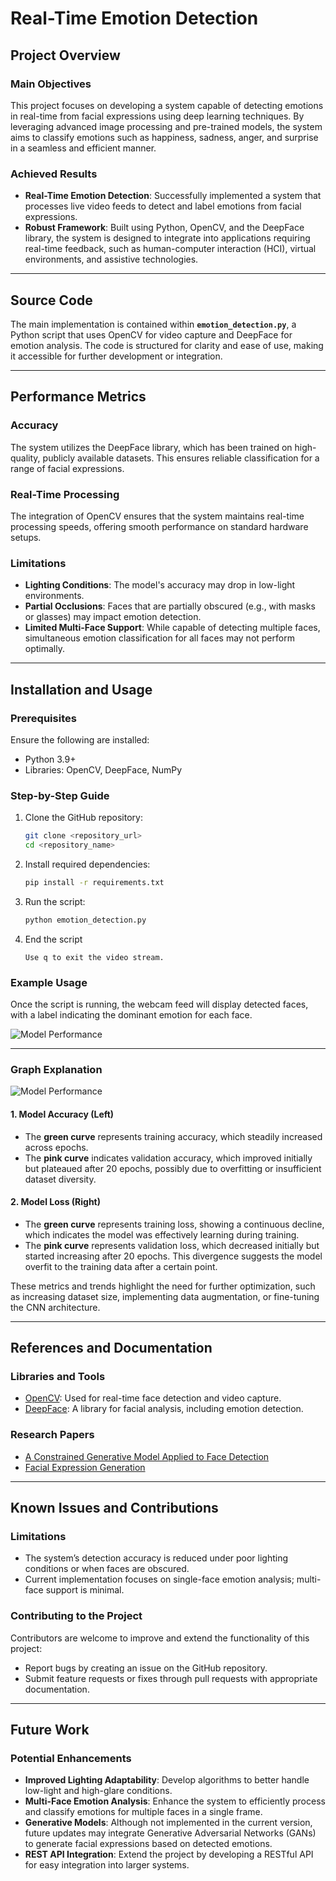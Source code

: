 # Real-Time Emotion Detection  

## Project Overview  

### Main Objectives  
This project focuses on developing a system capable of detecting emotions in real-time from facial expressions using deep learning techniques. By leveraging advanced image processing and pre-trained models, the system aims to classify emotions such as happiness, sadness, anger, and surprise in a seamless and efficient manner.  

### Achieved Results  
- **Real-Time Emotion Detection**: Successfully implemented a system that processes live video feeds to detect and label emotions from facial expressions.  
- **Robust Framework**: Built using Python, OpenCV, and the DeepFace library, the system is designed to integrate into applications requiring real-time feedback, such as human-computer interaction (HCI), virtual environments, and assistive technologies.  

---

## Source Code  

The main implementation is contained within **`emotion_detection.py`**, a Python script that uses OpenCV for video capture and DeepFace for emotion analysis. The code is structured for clarity and ease of use, making it accessible for further development or integration.  

---

## Performance Metrics  

### Accuracy  
The system utilizes the DeepFace library, which has been trained on high-quality, publicly available datasets. This ensures reliable classification for a range of facial expressions.  

### Real-Time Processing  
The integration of OpenCV ensures that the system maintains real-time processing speeds, offering smooth performance on standard hardware setups.  

### Limitations  
- **Lighting Conditions**: The model's accuracy may drop in low-light environments.  
- **Partial Occlusions**: Faces that are partially obscured (e.g., with masks or glasses) may impact emotion detection.  
- **Limited Multi-Face Support**: While capable of detecting multiple faces, simultaneous emotion classification for all faces may not perform optimally.  

---

## Installation and Usage  

### Prerequisites  
Ensure the following are installed:  
- Python 3.9+  
- Libraries: OpenCV, DeepFace, NumPy  

### Step-by-Step Guide  
1. Clone the GitHub repository:  
   ```bash
   git clone <repository_url>
   cd <repository_name>
2. Install required dependencies:
   ```bash
   pip install -r requirements.txt
4. Run the script:
   ```bash
   python emotion_detection.py

4. End the script
   ```bas
   Use q to exit the video stream.

### Example Usage  
Once the script is running, the webcam feed will display detected faces, with a label indicating the dominant emotion for each face.  

![Model Performance](examplefaces.png)

---
### Graph Explanation  
 ![Model Performance](graph.png)
#### 1. Model Accuracy (Left)  
- The **green curve** represents training accuracy, which steadily increased across epochs.  
- The **pink curve** indicates validation accuracy, which improved initially but plateaued after 20 epochs, possibly due to overfitting or insufficient dataset diversity. 

#### 2. Model Loss (Right)  
- The **green curve** represents training loss, showing a continuous decline, which indicates the model was effectively learning during training.  
- The **pink curve** represents validation loss, which decreased initially but started increasing after 20 epochs. This divergence suggests the model overfit to the training data after a certain point.  

These metrics and trends highlight the need for further optimization, such as increasing dataset size, implementing data augmentation, or fine-tuning the CNN architecture.  

---  

## References and Documentation  

### Libraries and Tools  
- [OpenCV](https://opencv.org/): Used for real-time face detection and video capture.  
- [DeepFace](https://github.com/serengil/deepface): A library for facial analysis, including emotion detection.  

### Research Papers  
- [A Constrained Generative Model Applied to Face Detection](https://www.researchgate.net/publication/220578223_A_Constrained_Generative_Model_Applied_to_Face_Detection)  
- [Facial Expression Generation](https://paperswithcode.com/task/facial-expression-generation)  

---

## Known Issues and Contributions  

### Limitations  
- The system’s detection accuracy is reduced under poor lighting conditions or when faces are obscured.  
- Current implementation focuses on single-face emotion analysis; multi-face support is minimal.  

### Contributing to the Project  
Contributors are welcome to improve and extend the functionality of this project:  
- Report bugs by creating an issue on the GitHub repository.  
- Submit feature requests or fixes through pull requests with appropriate documentation.  

---

## Future Work  

### Potential Enhancements  
- **Improved Lighting Adaptability**: Develop algorithms to better handle low-light and high-glare conditions.  
- **Multi-Face Emotion Analysis**: Enhance the system to efficiently process and classify emotions for multiple faces in a single frame.  
- **Generative Models**: Although not implemented in the current version, future updates may integrate Generative Adversarial Networks (GANs) to generate facial expressions based on detected emotions.  
- **REST API Integration**: Extend the project by developing a RESTful API for easy integration into larger systems.  

